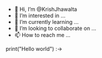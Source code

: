- 👋 Hi, I’m @KrishJhawalta
- 👀 I’m interested in ...
- 🌱 I’m currently learning ...
- 💞️ I’m looking to collaborate on ...
- 📫 How to reach me ...

<!---
KrishJhawalta/KrishJhawalta is a ✨ special ✨ repository because its `README.md` (this file) appears on your GitHub profile.
You can click the Preview link to take a look at your changes.
-->
print("Hello world")
:->
